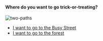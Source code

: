#### Where do you want to go trick-or-treating?

![two-paths](images/location.jpg)

* [I want to go to the Busy Street](busy-street.md)  
* [I want to go to the forest](forest.md)